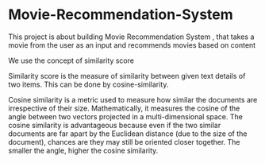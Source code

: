 # Movie-Recommendation-System
This project is about building Movie Recommendation System , that takes a movie from the user as an input and recommends movies based on content 

We use the concept of similarity score

Similarity score is the measure of similarity between given text details of two items. This can be done by cosine-similarity.

Cosine similarity is a metric used to measure how similar the documents are irrespective of their size. 
Mathematically, it measures the cosine of the angle between two vectors projected in a multi-dimensional space. 
The cosine similarity is advantageous because even if the two similar documents are far apart by the Euclidean distance (due to the size of the document), 
chances are they may still be oriented closer together. The smaller the angle, higher the cosine similarity.



